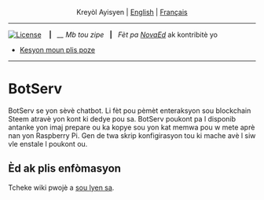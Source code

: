 <p align="center">
  <span>Krey&ograve;l Ayisyen</span> |
  <a href="https://github.com/novaed/botserv/blob/master/README.en.md">English</a> |
  <a href="https://github.com/novaed/botserv/blob/master/README.fr.md">Français</a>
</p>

---

[![License](http://img.shields.io/badge/License-MIT-blue.svg)](http://opensource.org/licenses/MIT)
&nbsp;&nbsp; **|**&nbsp;&nbsp; *__ Mb tou zipe* &nbsp;&nbsp;**|**&nbsp;&nbsp; *Fèt pa [NovaEd](https://novaed.github.io)* ak kontribitè yo

- [Kesyon moun plis poze](https://github.com/novaed/botserv/wiki/FAQ)

---


# BotServ

BotServ se yon sèvè chatbot. Li fèt pou pèmèt enteraksyon sou blockchain Steem atravè yon kont ki dedye pou sa. BotServ poukont pa l disponib antanke yon imaj prepare ou ka kopye sou yon kat memwa pou w mete aprè nan yon Raspberry Pi. Gen de twa skrip konfigirasyon tou ki mache avè l siw vle enstale l poukont ou.
## Èd ak plis enfòmasyon
Tcheke wiki pwojè a [sou lyen sa](https://github.com/NovaEd/botserv/wiki).
